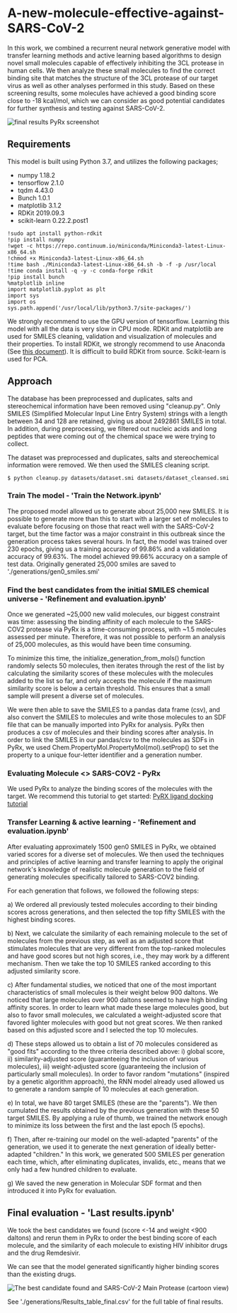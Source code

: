 # A-new-molecule-effective-against-SARS-CoV-2

In this work, we combined a recurrent neural network generative model with transfer learning methods and active learning based algorithms to design novel small molecules capable of effectively inhibiting the 3CL protease in human cells. We then analyze these small molecules to find the correct binding site that matches the structure of the 3CL protease of our target virus as well as other analyses performed in this study. Based on these screening results, some molecules have achieved a good binding score close to -18 kcal/mol, which we can consider as good potential candidates for further synthesis and testing against SARS-CoV-2.

![final results PyRx screenshot](https://github.com/yassinerabhi/A-new-molecule-effective-against-SARS-CoV-2/blob/main/Flowchart%20of%20the%20strategy%20to%20identify%20candidate%20SARS-CoV-2%20drugs.JPG "Flowchart of the strategy to identify candidate SARS-CoV-2 drugs")

## Requirements

This model is built using Python 3.7, and utilizes the following packages;

* numpy 1.18.2
* tensorflow 2.1.0
* tqdm 4.43.0
* Bunch 1.0.1
* matplotlib 3.1.2
* RDKit 2019.09.3
* scikit-learn 0.22.2.post1

```console
!sudo apt install python-rdkit
!pip install numpy
!wget -c https://repo.continuum.io/miniconda/Miniconda3-latest-Linux-x86_64.sh
!chmod +x Miniconda3-latest-Linux-x86_64.sh
!time bash ./Miniconda3-latest-Linux-x86_64.sh -b -f -p /usr/local
!time conda install -q -y -c conda-forge rdkit
!pip install bunch
%matplotlib inline
import matplotlib.pyplot as plt
import sys
import os
sys.path.append('/usr/local/lib/python3.7/site-packages/')
```

We strongly recommend to use the GPU version of tensorflow. Learning this model with all the data is very slow in CPU mode.
RDKit and matplotlib are used for SMILES cleaning, validation and visualization of molecules and their properties. To install RDKit, we strongly recommend to use Anaconda (See [this document](https://www.rdkit.org/docs/Install.html)). It is difficult to build RDKit from source.
Scikit-learn is used for PCA.

## Approach

The database has been preprocessed and duplicates, salts and stereochemical information have been removed using "cleanup.py". Only SMILES (Simplified Molecular Input Line Entry System) strings with a length between 34 and 128 are retained, giving us about 2492861 SMILES in total. In addition, during preprocessing, we filtered out nucleic acids and long peptides that were coming out of the chemical space we were trying to collect.

The dataset was preprocessed and duplicates, salts and stereochemical information were removed. We then used the SMILES cleaning script.
```console
$ python cleanup.py datasets/dataset.smi datasets/dataset_cleansed.smi
```

### Train The model - 'Train the Network.ipynb'

The proposed model allowed us to generate about 25,000 new SMILES. It is possible to generate more than this to start with a larger set of molecules to evaluate before focusing on those that react well with the SARS-CoV-2 target, but the time factor was a major constraint in this outbreak since the generation process takes several hours.
In fact, the model was trained over 230 epochs, giving us a training accuracy of 99.86% and a validation accuracy of 99.63%. The model achieved 99.66% accuracy on a sample of test data.
Originally generated 25,000 smiles are saved to './generations/gen0_smiles.smi'


### Find the best candidates from the initial SMILES chemical universe - 'Refinement and evaluation.ipynb'

Once we generated ~25,000 new valid molecules, our biggest constraint was time: assessing the binding affinity of each molecule to the SARS-COV2 protease via PyRx is a time-consuming process, with ~1.5 molecules assessed per minute. Therefore, it was not possible to perform an analysis of 25,000 molecules, as this would have been time consuming.

To minimize this time, the initialize_generation_from_mols() function randomly selects 50 molecules, then iterates through the rest of the list by calculating the similarity scores of these molecules with the molecules added to the list so far, and only accepts the molecule if the maximum similarity score is below a certain threshold. This ensures that a small sample will present a diverse set of molecules.

We were then able to save the SMILES to a pandas data frame (csv), and also convert the SMILES to molecules and write those molecules to an SDF file that can be manually imported into PyRx for analysis. PyRx then produces a csv of molecules and their binding scores after analysis. In order to link the SMILES in our pandas/csv to the molecules as SDFs in PyRx, we used Chem.PropertyMol.PropertyMol(mol).setProp() to set the property to a unique four-letter identifier and a generation number.

### Evaluating Molecule <> SARS-COV2 - PyRx

We used PyRx to analyze the binding scores of the molecules with the target. We recommend this tutorial to get started:
[PyRX ligand docking tutorial](https://www.youtube.com/watch?v=2t12UlI6vuw)

### Transfer Learning & active learning - 'Refinement and evaluation.ipynb'

After evaluating approximately 1500 gen0 SMILES in PyRx, we obtained varied scores for a diverse set of molecules. We then used the techniques and principles of active learning and transfer learning to apply the original network's knowledge of realistic molecule generation to the field of generating molecules specifically tailored to SARS-COV2 binding.

For each generation that follows, we followed the following steps:

a)	We ordered all previously tested molecules according to their binding scores across generations, and then selected the top fifty SMILES with the highest binding scores.

b)	Next, we calculate the similarity of each remaining molecule to the set of molecules from the previous step, as well as an adjusted score that stimulates molecules that are very different from the top-ranked molecules and have good scores but not high scores, i.e., they may work by a different mechanism. Then we take the top 10 SMILES ranked according to this adjusted similarity score.

c)	After fundamental studies, we noticed that one of the most important characteristics of small molecules is their weight below 900 daltons. We noticed that large molecules over 900 daltons seemed to have high binding affinity scores. In order to learn what made these large molecules good, but also to favor small molecules, we calculated a weight-adjusted score that favored lighter molecules with good but not great scores. We then ranked based on this adjusted score and I selected the top 10 molecules.

d)	These steps allowed us to obtain a list of 70 molecules considered as "good fits" according to the three criteria described above: i) global score, ii) similarity-adjusted score (guaranteeing the inclusion of various molecules), iii) weight-adjusted score (guaranteeing the inclusion of particularly small molecules).  In order to favor random "mutations" (inspired by a genetic algorithm approach), the RNN model already used allowed us to generate a random sample of 10 molecules at each generation.

e)	In total, we have 80 target SMILES (these are the "parents"). We then cumulated the results obtained by the previous generation with these 50 target SMILES. By applying a rule of thumb, we trained the network enough to minimize its loss between the first and the last epoch (5 epochs).

f)	Then, after re-training our model on the well-adapted "parents" of the generation, we used it to generate the next generation of ideally better-adapted "children." In this work, we generated 500 SMILES per generation each time, which, after eliminating duplicates, invalids, etc., means that we only had a few hundred children to evaluate.

g)	We saved the new generation in Molecular SDF format and then introduced it into PyRx for evaluation.

## Final evaluation - 'Last results.ipynb'

We took the best candidates we found (score <-14 and weight <900 daltons) and rerun them in PyRx to order the best binding score of each molecule, and the similarity of each molecule to existing HIV inhibitor drugs and the drug Remdesivir.

We can see that the model generated significantly higher binding scores than the existing drugs.

![The best candidate found and SARS-CoV-2 Main Protease (cartoon view)](https://github.com/yassinerabhi/A-new-molecule-effective-against-SARS-CoV-2/blob/main/The%20best%20candidate%20found%20and%20SARS-CoV-2%20Main%20Protease%20(cartoon%20view).png "The best candidate found and SARS-CoV-2 Main Protease (cartoon view)")

See './generations/Results_table_final.csv' for the full table of final results.
